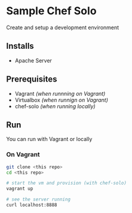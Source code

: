 # Sample Chef Solo

Create and setup a development environment


## Installs

- Apache Server

## Prerequisites
- Vagrant *(when runnning on Vagrant)*
- Virtualbox *(when runnign on Vagrant)*
- chef-solo *(when running locally)*

## Run

You can run with Vagrant or locally

### On Vagrant
```bash
git clone <this repo>
cd <this repo>

# start the vm and provision (with chef-solo)
vagrant up

# see the server running
curl localhost:8888
```
